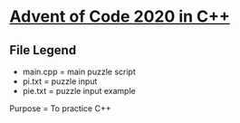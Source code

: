 # [Advent of Code 2020 in C++](https://adventofcode.com/2020)

File Legend
------
* main.cpp = main puzzle script
* pi.txt = puzzle input
* pie.txt = puzzle input example

Purpose = To practice C++
